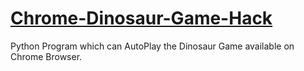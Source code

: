 # [Chrome-Dinosaur-Game-Hack](chrome://dino)
Python Program which can AutoPlay the Dinosaur Game available on Chrome Browser.
